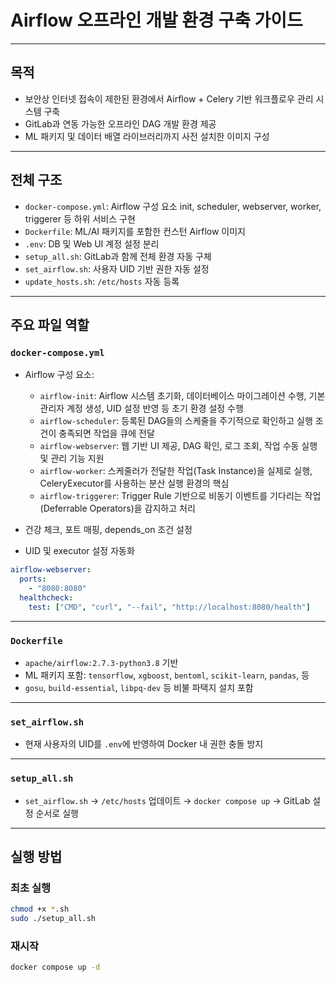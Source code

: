 # Airflow 오프라인 개발 환경 구축 가이드

---

## 목적

- 보안상 인터넷 접속이 제한된 환경에서 Airflow + Celery 기반 워크플로우 관리 시스템 구축
- GitLab과 연동 가능한 오프라인 DAG 개발 환경 제공
- ML 패키지 및 데이터 배열 라이브러리까지 사전 설치한 이미지 구성

---

## 전체 구조

- `docker-compose.yml`: Airflow 구성 요소 init, scheduler, webserver, worker, triggerer 등 하위 서비스 구현
- `Dockerfile`: ML/AI 패키지를 포함한 컨스턴 Airflow 이미지
- `.env`: DB 및 Web UI 계정 설정 분리
- `setup_all.sh`: GitLab과 함께 전체 환경 자동 구체
- `set_airflow.sh`: 사용자 UID 기반 권한 자동 설정
- `update_hosts.sh`: `/etc/hosts` 자동 등록

---

## 주요 파일 역할

### `docker-compose.yml`

- Airflow 구성 요소:

  - `airflow-init`: Airflow 시스템 초기화, 데이터베이스 마이그레이션 수행, 기본 관리자 계정 생성, UID 설정 반영 등 초기 환경 설정 수행
  - `airflow-scheduler`: 등록된 DAG들의 스케줄을 주기적으로 확인하고 실행 조건이 충족되면 작업을 큐에 전달
  - `airflow-webserver`: 웹 기반 UI 제공, DAG 확인, 로그 조회, 작업 수동 실행 및 관리 기능 지원
  - `airflow-worker`: 스케줄러가 전달한 작업(Task Instance)을 실제로 실행, CeleryExecutor를 사용하는 분산 실행 환경의 핵심
  - `airflow-triggerer`: Trigger Rule 기반으로 비동기 이벤트를 기다리는 작업(Deferrable Operators)을 감지하고 처리

- 건강 체크, 포트 매핑, depends_on 조건 설정
- UID 및 executor 설정 자동화

```yaml
airflow-webserver:
  ports:
    - "8080:8080"
  healthcheck:
    test: ["CMD", "curl", "--fail", "http://localhost:8080/health"]
```

---

### `Dockerfile`

- `apache/airflow:2.7.3-python3.8` 기반
- ML 패키지 포함: `tensorflow`, `xgboost`, `bentoml`, `scikit-learn`, `pandas`, 등
- `gosu`, `build-essential`, `libpq-dev` 등 비불 파택지 설치 포함

---

### `set_airflow.sh`

- 현재 사용자의 UID를 `.env`에 반영하여 Docker 내 권한 충돌 방지

---

### `setup_all.sh`

- `set_airflow.sh` → `/etc/hosts` 업데이트 → `docker compose up` → GitLab 설정 순서로 실행

---

## 실행 방법

### 최초 실행

```bash
chmod +x *.sh
sudo ./setup_all.sh
```

### 재시작

```bash
docker compose up -d
```
